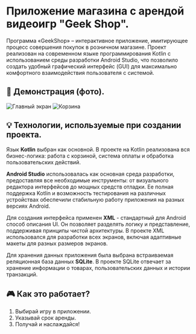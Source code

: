 # Приложение магазина с арендой видеоигр "Geek Shop".
  Программа «GeekShop» – интерактивное приложение, имитирующее процесс совершения покупок в розничном магазине. Проект реализован на современном языке программирования Kotlin с использованием среды разработки Android Studio, что позволило создать удобный графический интерфейс (GUI) для максимально комфортного взаимодействия пользователя с системой.

## 📲 Демонстрация (фото).
![Главный экран](https://github.com/user-attachments/assets/21d5e3ea-f29e-4678-9eea-d0f412b04cca)
![Корзина](https://github.com/user-attachments/assets/cafffdcf-a826-43ca-b338-819acf4e1a2c)

## 💡 Технологии, используемые при создании проекта.
Язык **Kotlin** выбран как основной. В проекте на Kotlin реализована вся бизнес-логика: работа с корзиной, система оплаты и обработка пользовательских действий.

**Android Studio** использовалась как основная среда разработки, предоставляя все необходимые инструменты: от визуального редактора интерфейсов до мощных средств отладки. Ее полная поддержка Kotlin и возможность тестирования на различных устройствах обеспечили стабильную работу приложения на разных версиях Android.

Для создания интерфейса применен **XML** - стандартный для Android способ описания UI. Он позволяет разделять логику и представление, поддерживая принципы чистой архитектуры. В проекте XML использовался для разработки всех экранов, включая адаптивные макеты для разных размеров экранов.

Для хранения данных приложения была выбрана встраиваемая реляционная база данных **SQLite**. В проекте SQLite отвечает за хранение информации о товарах, пользовательских данных и истории транзакций. 

## 🎮 Как это работает?
1. Выбирай игру в приложении.
2. Указывай срок аренды.
3. Получай и наслаждайся!
